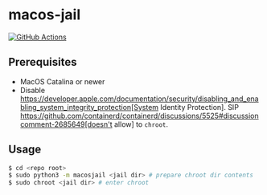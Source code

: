 # macos-jail

[![GitHub Actions](https://github.com/slonopotamus/macos-jail/workflows/CI/badge.svg?branch=master)](https://github.com/slonopotamus/macos-jail/actions/workflows/ci.yml?query=branch%3Amaster)

## Prerequisites

* MacOS Catalina or newer
* Disable https://developer.apple.com/documentation/security/disabling_and_enabling_system_integrity_protection[System Identity Protection]. 
SIP https://github.com/containerd/containerd/discussions/5525#discussioncomment-2685649[doesn't allow] to `chroot`.

## Usage

```bash
$ cd <repo root>
$ sudo python3 -m macosjail <jail dir> # prepare chroot dir contents
$ sudo chroot <jail dir> # enter chroot
```
